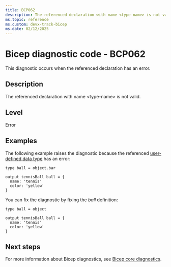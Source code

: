 ```yaml
---
title: BCP062
description: The referenced declaration with name <type-name> is not valid.
ms.topic: reference
ms.custom: devx-track-bicep
ms.date: 02/12/2025
---
```


# Bicep diagnostic code - BCP062

This diagnostic occurs when the referenced declaration has an error.

## Description

The referenced declaration with name \<type-name> is not valid.

## Level

Error

## Examples

The following example raises the diagnostic because the referenced [user-defined data type](../user-defined-data-types.md) has an error:

```bicep
type ball = object.bar

output tennisBall ball = {
  name: 'tennis'
  color: 'yellow'
}
```

You can fix the diagnostic by fixing the _ball_ definition:

```bicep
type ball = object

output tennisBall ball = {
  name: 'tennis'
  color: 'yellow'
}
```

## Next steps

For more information about Bicep diagnostics, see [Bicep core diagnostics](../bicep-core-diagnostics.md).
